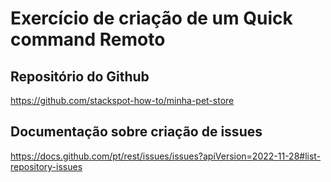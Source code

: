 # Exercício de criação de um Quick command Remoto

## Repositório do Github
https://github.com/stackspot-how-to/minha-pet-store

## Documentação sobre criação de issues
https://docs.github.com/pt/rest/issues/issues?apiVersion=2022-11-28#list-repository-issues

